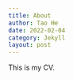 ```yaml
---
title: About
author: Tao He
date: 2022-02-04
category: Jekyll
layout: post
---
```


This is my CV.
